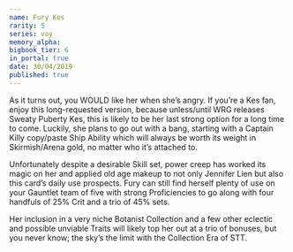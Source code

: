 ```yaml
---
name: Fury Kes
rarity: 5
series: voy
memory_alpha:
bigbook_tier: 6
in_portal: true
date: 30/04/2019
published: true
---
```


As it turns out, you WOULD like her when she’s angry. If you’re a Kes fan, enjoy this long-requested version, because unless/until WRG releases Sweaty Puberty Kes, this is likely to be her last strong option for a long time to come. Luckily, she plans to go out with a bang, starting with a Captain Killy copy/paste Ship Ability which will always be worth its weight in Skirmish/Arena gold, no matter who it’s attached to.

Unfortunately despite a desirable Skill set, power creep has worked its magic on her and applied old age makeup to not only Jennifer Lien but also this card’s daily use prospects. Fury can still find herself plenty of use on your Gauntlet team of five with strong Proficiencies to go along with four handfuls of 25% Crit and a trio of 45% sets. 

Her inclusion in a very niche Botanist Collection and a few other eclectic and possible unviable Traits will likely top her out at a trio of bonuses, but you never know; the sky’s the limit with the Collection Era of STT.

